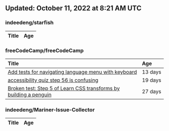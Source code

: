 ## Updated: October 11, 2022 at 8:21 AM UTC


### indeedeng/starfish
|**Title**|**Age**|
|:----|:----|


### freeCodeCamp/freeCodeCamp
|**Title**|**Age**|
|:----|:----|
|[Add tests for navigating language menu with keyboard](https://github.com/freeCodeCamp/freeCodeCamp/issues/47649)|13&nbsp;days|
|[accessibility quiz step 56 is confusing](https://github.com/freeCodeCamp/freeCodeCamp/issues/47588)|19&nbsp;days|
|[Broken test: Step 5 of Learn CSS transforms by building a penguin](https://github.com/freeCodeCamp/freeCodeCamp/issues/47513)|27&nbsp;days|


### indeedeng/Mariner-Issue-Collector
|**Title**|**Age**|
|:----|:----|